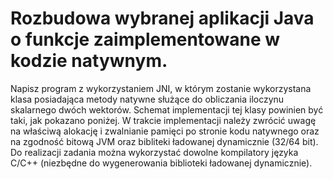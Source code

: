 # Rozbudowa wybranej aplikacji Java o funkcje zaimplementowane w kodzie natywnym. 
Napisz program z wykorzystaniem JNI, w którym zostanie wykorzystana klasa posiadająca
metody natywne służące do obliczania iloczynu skalarnego dwóch wektorów.
Schemat implementacji tej klasy powinien być taki, jak pokazano poniżej.
W trakcie implementacji należy zwrócić uwagę na właściwą alokację i zwalnianie
pamięci po stronie kodu natywnego oraz na zgodność bitową JVM oraz bibliteki
ładowanej dynamicznie (32/64 bit). Do realizacji zadania można wykorzystać
dowolne kompilatory języka C/C++ (niezbędne do wygenerowania biblioteki
ładowanej dynamicznie). 